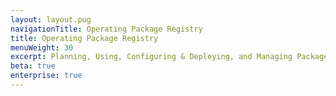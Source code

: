 ```yaml
---
layout: layout.pug
navigationTitle: Operating Package Registry
title: Operating Package Registry
menuWeight: 30
excerpt: Planning, Using, Configuring & Deploying, and Managing Package Registry
beta: true
enterprise: true
---
```

